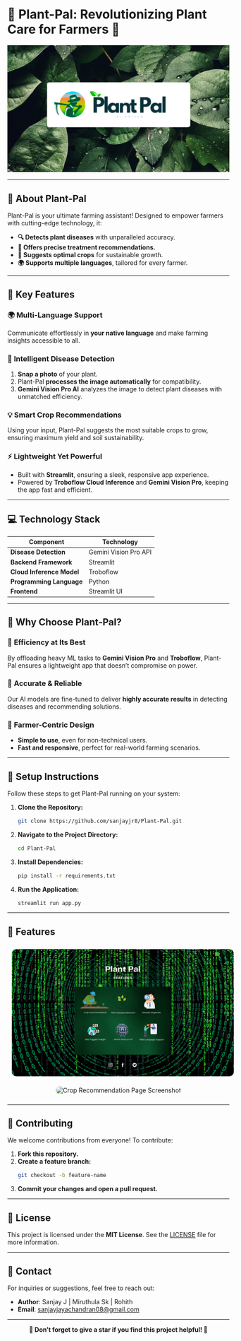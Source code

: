 # 🌱 **Plant-Pal: Revolutionizing Plant Care for Farmers** 🌾

<p align="center">
  <img src="c1.png" />
</p>

---

## 🚀 **About Plant-Pal**

Plant-Pal is your ultimate farming assistant! Designed to empower farmers with cutting-edge technology, it:

- **🔍 Detects plant diseases** with unparalleled accuracy.
- **💊 Offers precise treatment recommendations.**
- **🌾 Suggests optimal crops** for sustainable growth.
- **🌍 Supports multiple languages**, tailored for every farmer.

---

## 🌟 **Key Features**

### 🌍 **Multi-Language Support**
Communicate effortlessly in **your native language** and make farming insights accessible to all.

### 📸 **Intelligent Disease Detection**
1. **Snap a photo** of your plant.
2. Plant-Pal **processes the image automatically** for compatibility.
3. **Gemini Vision Pro AI** analyzes the image to detect plant diseases with unmatched efficiency.

### 💡 **Smart Crop Recommendations**
Using your input, Plant-Pal suggests the most suitable crops to grow, ensuring maximum yield and soil sustainability.

### ⚡ **Lightweight Yet Powerful**
- Built with **Streamlit**, ensuring a sleek, responsive app experience.
- Powered by **Troboflow Cloud Inference** and **Gemini Vision Pro**, keeping the app fast and efficient.

---

## 💻 **Technology Stack**

| **Component**              | **Technology**             |
|----------------------------|----------------------------|
| **Disease Detection**      | Gemini Vision Pro API      |
| **Backend Framework**      | Streamlit                  |
| **Cloud Inference Model**  | Troboflow                  |
| **Programming Language**   | Python                     |
| **Frontend**               | Streamlit UI               |

---

## 🔬 **Why Choose Plant-Pal?**

### 🌟 **Efficiency at Its Best**
By offloading heavy ML tasks to **Gemini Vision Pro** and **Troboflow**, Plant-Pal ensures a lightweight app that doesn’t compromise on power.

### 🌟 **Accurate & Reliable**
Our AI models are fine-tuned to deliver **highly accurate results** in detecting diseases and recommending solutions.

### 🌟 **Farmer-Centric Design**
- **Simple to use**, even for non-technical users.
- **Fast and responsive**, perfect for real-world farming scenarios.

---

## 🔧 **Setup Instructions**

Follow these steps to get Plant-Pal running on your system:

1. **Clone the Repository:**
   ```bash
   git clone https://github.com/sanjayjr8/Plant-Pal.git
   ```

2. **Navigate to the Project Directory:**
   ```bash
   cd Plant-Pal
   ```

3. **Install Dependencies:**
   ```bash
   pip install -r requirements.txt
   ```

4. **Run the Application:**
   ```bash
   streamlit run app.py
   ```

---

## 📸 **Features**

<p align="center">
  <img src="c2.png" alt="Disease Detection Page Screenshot" style="border-radius: 10px; margin: 10px;" />
  <img src="c3" alt="Crop Recommendation Page Screenshot" style="border-radius: 10px; margin: 10px;" />
  
</p>

---

## 🤝 **Contributing**

We welcome contributions from everyone! To contribute:

1. **Fork this repository.**
2. **Create a feature branch:**
   ```bash
   git checkout -b feature-name
   ```
3. **Commit your changes and open a pull request.**

---

## 📜 **License**

This project is licensed under the **MIT License**. See the [LICENSE](LICENSE) file for more information.

---

## 📧 **Contact**

For inquiries or suggestions, feel free to reach out:

- **Author**: Sanjay J | Miruthula Sk | Rohith
- **Email**: [sanjayjayachandran08@gmail.com](@gmail.com)

---

<p align="center">
  <b>🌟 Don’t forget to give a star if you find this project helpful! 🌟</b>
</p>
